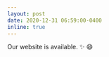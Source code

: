 ```yaml
---
layout: post
date: 2020-12-31 06:59:00-0400
inline: true
---
```


Our website is available. :sparkles: :smile:
